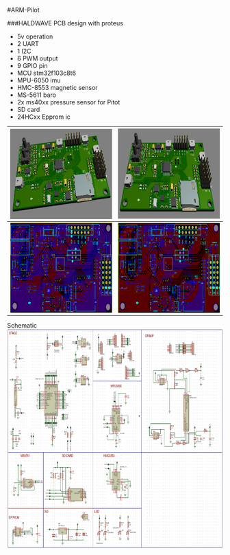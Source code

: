 #ARM-Pilot

###HALDWAVE
PCB design with proteus
- 5v operation
- 2 UART
- 1 I2C
- 6 PWM output
- 9 GPIO pin
- MCU stm32f103c8t6
- MPU-6050 imu
- HMC-8553 magnetic sensor
- MS-5611  baro
- 2x ms40xx pressure sensor for Pitot
- SD card 
- 24HCxx Epprom ic

|  <img align="left" src="./image/pcb1.png" alt="img-name" width="350" height="210">              | <img  src="./image/pcb2.png" alt="img-name" width="350" height="210">               |
| ---------------------- | ---------------------- |
| <img  src="./image/layout-pcb1.png" alt="img-name" width="350" height="210"> | <img align="left" src="./image/layout-pcb.png" alt="img-name" width="350" height="210">|

Schematic
<img align="left" src="./image/schematic.png" alt="img-name" width="750" height="510">
<br clear="left"/>


